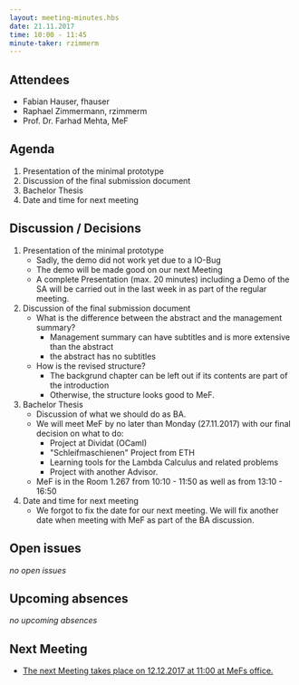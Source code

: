 ```yaml
---
layout: meeting-minutes.hbs
date: 21.11.2017
time: 10:00 - 11:45
minute-taker: rzimmerm
---
```


## Attendees

- Fabian Hauser, fhauser
- Raphael Zimmermann, rzimmerm
- Prof. Dr. Farhad Mehta, MeF

## Agenda

1. Presentation of the minimal prototype
2. Discussion of the final submission document
3. Bachelor Thesis
4. Date and time for next meeting

## Discussion / Decisions

1. Presentation of the minimal prototype
    - Sadly, the demo did not work yet due to a IO-Bug
    - The demo will be made good on our next Meeting
    - A complete Presentation (max. 20 minutes) including a Demo of the SA will be carried out in the last week in as part of the regular meeting.
2. Discussion of the final submission document
    - What is the difference between the abstract and the management summary?
      - Management summary can have subtitles and is more extensive than the abstract
      - the abstract has no subtitles
    - How is the revised structure?
      - The backgrund chapter can be left out if its contents are part of the introduction
      - Otherwise, the structure looks good to MeF.
3. Bachelor Thesis
    - Discussion of what we should do as BA.
    - We will meet MeF by no later than Monday (27.11.2017) with our final decision on what to do:
      - Project at Dividat (OCaml)
      - "Schleifmaschienen" Project from ETH
      - Learning tools for the Lambda Calculus and related problems
      - Project with another Advisor.
    - MeF is in the Room 1.267 from 10:10 - 11:50 as well as from 13:10 - 16:50
4. Date and time for next meeting
    - We forgot to fix the date for our next meeting. We will fix another date when meeting with MeF as part of the BA discussion.

## Open issues

_no open issues_

## Upcoming absences

_no upcoming absences_

## Next Meeting

- [The next Meeting takes place on 12.12.2017 at 11:00 at MeFs office.](../2017-12-12-weekly-meeting/index.html)